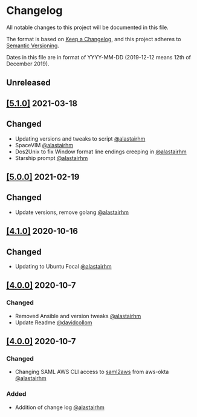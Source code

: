 # Changelog

All notable changes to this project will be documented in this file.

The format is based on [Keep a Changelog](https://keepachangelog.com/en/1.0.0/),
and this project adheres to [Semantic Versioning](https://semver.org/spec/v2).

Dates in this file are in format of YYYY-MM-DD (2019-12-12 means 12th of December 2019).

## Unreleased

## [[5.1.0]](https://github.com/alastairhm/terraforming/releases/tag/5...0) 2021-03-18

## Changed

* Updating versions and tweaks to script [@alastairhm](https://github.com/alastairhm)
* SpaceVIM  [@alastairhm](https://github.com/alastairhm)
* Dos2Unix to fix Window format line endings creeping in [@alastairhm](https://github.com/alastairhm) 
* Starship prompt [@alastairhm](https://github.com/alastairhm) 

## [[5.0.0]](https://github.com/alastairhm/terraforming/releases/tag/5.0.0) 2021-02-19

## Changed

* Update versions, remove golang  [@alastairhm](https://github.com/alastairhm)

## [[4.1.0]](https://github.com/alastairhm/terraforming/releases/tag/4.0.0) 2020-10-16

## Changed

* Updating to Ubuntu Focal [@alastairhm](https://github.com/alastairhm)

## [[4.0.0]](https://github.com/alastairhm/terraforming/releases/tag/4.0.0) 2020-10-7

### Changed

* Removed Ansible and version tweaks [@alastairhm](https://github.com/alastairhm)
* Update Readme [@davidcollom](https://github.com/davidcollom)

## [[4.0.0]](https://github.com/alastairhm/terraforming/releases/tag/4.0.0) 2020-10-7

### Changed

* Changing SAML AWS CLI access to [saml2aws](https://github.com/Versent/saml2aws) from aws-okta [@alastairhm](https://github.com/alastairhm)

### Added

* Addition of change log [@alastairhm](https://github.com/alastairhm)
